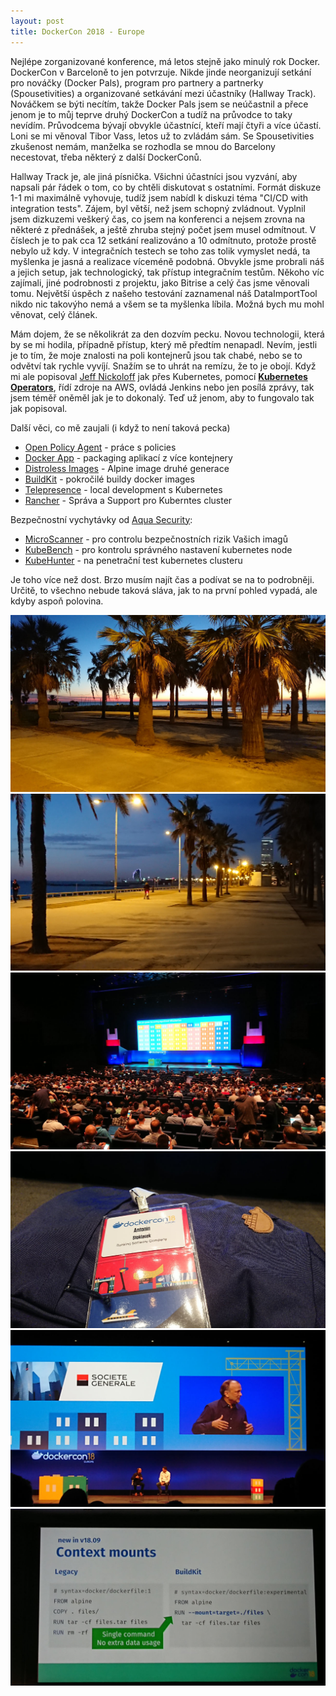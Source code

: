 ```yaml
---
layout: post
title: DockerCon 2018 - Europe
---
```


Nejlépe zorganizované konference, má letos stejně jako minulý rok Docker. DockerCon v Barceloně to jen potvrzuje. Nikde jinde neorganizují setkání pro nováčky (Docker Pals), program pro partnery a partnerky (Spousetivities) a organizované setkávání mezi účastníky (Hallway Track). Nováčkem se býti necítím, takže Docker Pals jsem se neúčastnil a přece jenom je to můj teprve druhý DockerCon a tudíž na průvodce to taky nevídím. Průvodcema bývají obvykle účastnící, kteří mají čtyři a více účastí. Loni se mi věnoval Tibor Vass, letos už to zvládám sám. Se Spousetivities zkušenost nemám, manželka se rozhodla se mnou do Barcelony necestovat, třeba některý z další DockerConů.

Hallway Track je, ale jiná písnička. Všichni účastníci jsou vyzvání, aby napsali pár řádek o tom, co by chtěli diskutovat s ostatními. Formát diskuze 1-1 mi maximálně vyhovuje, tudíž jsem nabídl k diskuzi téma "CI/CD with integration tests". Zájem, byl větší, než jsem schopný zvládnout. Vyplnil jsem dizkuzemi veškerý čas, co jsem na konferenci a nejsem zrovna na některé z přednášek, a ještě zhruba stejný počet jsem musel odmítnout. V číslech je to pak cca 12 setkání realizováno a 10 odmítnuto, protože prostě nebylo už kdy. V integračních testech se toho zas tolik vymyslet nedá, ta myšlenka je jasná a realizace víceméně podobná. Obvykle jsme probrali náš a jejich setup, jak technologický, tak přístup integračním testům. Někoho víc zajímali, jiné podrobnosti z projektu, jako Bitrise a celý čas jsme věnovali tomu. Největší úspěch z našeho testování zaznamenal náš DataImportTool nikdo nic takovýho nemá a všem se ta myšlenka líbila. Možná bych mu mohl věnovat, celý článek.

Mám dojem, že se několikrát za den dozvím pecku. Novou technologii, která by se mi hodila, případně přístup, který mě předtím nenapadl. Nevím, jestli je to tím, že moje znalosti na poli kontejnerů jsou tak chabé, nebo se to odvětví tak rychle vyvíjí. Snažím se to uhrát na remízu, že to je obojí. Když mi ale popisoval [Jeff Nickoloff](https://twitter.com/allingeek) jak přes Kubernetes, pomocí **[Kubernetes Operators](https://coreos.com/operators/)**, řídí zdroje na AWS, ovládá Jenkins nebo jen posílá zprávy, tak jsem téměř oněměl jak je to dokonalý. Teď už jenom, aby to fungovalo tak jak popisoval.

Další věci, co mě zaujali (i když to není taková pecka)

* [Open Policy Agent](https://www.openpolicyagent.org/) - práce s policies
* [Docker App](https://github.com/docker/app) - packaging aplikací z více kontejnery
* [Distroless Images](https://github.com/GoogleContainerTools/distroless) - Alpine image druhé generace
* [BuildKit](https://github.com/moby/buildkit) - pokročilé buildy docker images
* [Telepresence](https://www.telepresence.io/) - local development s Kubernetes
* [Rancher](https://rancher.com/) - Správa a Support pro Kuberntes cluster

Bezpečnostní vychytávky od [Aqua Security](https://www.aquasec.com/):

* [MicroScanner](https://github.com/aquasecurity/microscanner) - pro controlu bezpečnostních rizik Vašich imagů
* [KubeBench](https://github.com/aquasecurity/kube-bench) - pro kontrolu správného nastavení kubernetes node
* [KubeHunter](https://github.com/aquasecurity/kube-hunter) - na penetrační test kubernetes clusteru

Je toho více než dost. Brzo musím najít čas a podívat se na to podrobněji. Určitě, to všechno nebude taková sláva, jak to na první pohled vypadá, ale kdyby aspoň polovina.

![DockerCon](../images/2018/dockercon-1.jpg)
![DockerCon](../images/2018/dockercon-2.jpg)
![DockerCon](../images/2018/dockercon-3.jpg)
![DockerCon](../images/2018/dockercon-4.jpg)
![DockerCon](../images/2018/dockercon-5.jpg)
![DockerCon](../images/2018/dockercon-6.jpg)
